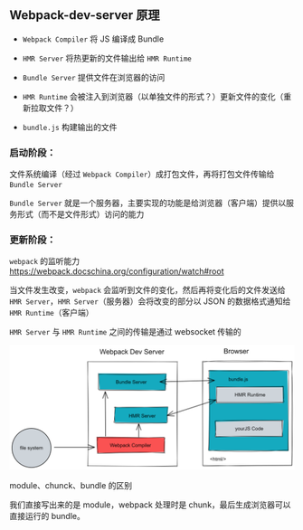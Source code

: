## Webpack-dev-server 原理

- `Webpack Compiler` 将 JS 编译成 Bundle

- `HMR Server` 将热更新的文件输出给 `HMR Runtime`

- `Bundle Server` 提供文件在浏览器的访问

- `HMR Runtime` 会被注入到浏览器（以单独文件的形式？）更新文件的变化（重新拉取文件？）

- `bundle.js` 构建输出的文件

### 启动阶段：

文件系统编译（经过 `Webpack Compiler`）成打包文件，再将打包文件传输给 `Bundle Server`

`Bundle Server` 就是一个服务器，主要实现的功能是给浏览器（客户端）提供以服务形式（而不是文件形式）访问的能力

### 更新阶段：

`webpack` 的监听能力 https://webpack.docschina.org/configuration/watch#root

当文件发生改变，`webpack` 会监听到文件的变化，然后再将变化后的文件发送给 `HMR Server`，`HMR Server`（服务器）会将改变的部分以 JSON 的数据格式通知给 `HMR Runtime`（客户端）

`HMR Server` 与 `HMR Runtime` 之间的传输是通过 websocket 传输的

![图 1](../images/983ee5d2ae78f09f75da4f4718d3cb305d3166f338602e9e39256ebd1b1369fb.png)

module、chunck、bundle 的区别

我们直接写出来的是 module，webpack 处理时是 chunk，最后生成浏览器可以直接运行的 bundle。
